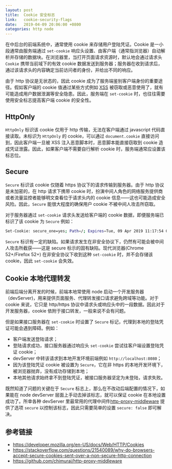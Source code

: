 ```yaml
---
layout: post
title:  Cookie 安全标志
link:   cookie-security-flags
date:   2019-04-09 20:06:00 +0800
categories: http node
---
```


在中后台的前端系统中，通常使用 cookie 来存储用户登陆凭证。Cookie 是一小段通常由服务端通过 `set-cookie` 响应头设置、由客户端（通常指浏览器）自动解析并存储的数据块。在浏览器里，当打开页面请求资源时，默认地会通过请求头 `Cookie` 携带当前域下的有效 cookie 数据发送到服务器；服务器在收到请求后，通过该请求头的内容确定当前访问者的身份，并给出不同的响应。

由于 http 协议是无状态的，因此 cookie 成为了服务端鉴别客户端身份的重要途径。假如客户端的 cookie 值通过某些方式例如 [XSS](https://developer.mozilla.org/zh-CN/docs/Glossary/Cross-site_scripting) 被窃取或恶意使用了，就有可能造成用户数据泄漏等安全隐患。因此，服务端在 `set-cookie` 时，也往往需要使用安全标志提高客户端 cookie 的安全性。

## HttpOnly

`HttpOnly` 标识该 cookie 仅用于 http 传输，无法在客户端通过 javascript 代码直接读取。未标识为 `HttpOnly` 的 cookie，可以通过 `document.cookie` 直接访问到，因此客户端一旦被 XSS 注入恶意脚本时，恶意脚本能直接窃取到 cookie 造成凭证泄露。因此，如果客户端不需要自行解析 cookie 时，服务端通常应设置该标志位。

## Secure

`Secure` 标识该 cookie 仅随着 https 协议下的请求传输到服务器。由于 http 协议是未加密的，在 http 请求下携带 cookie 时，扮演中间人角色的网络服务提供商或者流量监控者能够明文查看位于请求头内的 cookie 信息——这也可能造成安全风险。因此，`Secure` 能很大程度的确保用户 cookie 不被中间人攻击所窃取。

对于服务器通过 `set-cookie` 请求头发送给客户端的 cookie 数据，即便服务端已标识了该 cookie 为 `Secure` 例如：

```bash
Set-Cookie: secure_one=yes; Path=/; Expires=Tue, 09 Apr 2019 11:17:54 GMT; HttpOnly; Secure
```

`Secure` 标识有一定的缺陷。如果请求发生在非安全协议下，仍然有可能会被中间人攻击所截获——这是 secure 标示的固有缺陷。现代浏览器(Chrome 52+/Firefox 52+) 在非安全协议下收到这种 `set-cookie` 时，并不会存储该 cookie，因此 `set-cookie` 会失效。

## Cookie 本地代理转发

前端后端分离开发的时候，前端本地常使用 node 启动一个开发服务器（devServer)，用来提供页面服务、代理转发接口请求避免跨域等功能。对于 cookie 来说，它只是 http/https 协议中请求头或响应头中的一段数据。因此对于开发服务器，cookie 依附于接口转发，一般来说不会有问题。

但是如果接口服务器在 `set-cookie` 时设置了 `Secure` 标记，代理到本地的登陆凭证可能会遇到障碍。例如：

- 客户端发送登陆请求；
- 登陆请求成功，接口服务器通过响应头 `set-cookie` 尝试往客户端设置登陆凭证 cookie；
- devServer 中转该请求到本地开发环境前端例如 `http://localhost:8080`；
- 因为该登陆凭证 cookie 被设置为 `Secure`，它在非 https 的本地开发环境下，被浏览器抛弃，没有成功存储到本地；
- 本地其他请求始终拿不到登陆凭证，被接口服务器坚定为未登陆，请求失败。

既然知道了问题的关键在于 `Secure` 标志上，那么在不改动后端配置的情况下，如果能在 node devServer 层面上手动去掉该标志，就可以保证 cookie 在本地设置成功了。所幸各种 devServer 里最常用的代理中间件[http-proxy-middleware](https://github.com/chimurai/http-proxy-middleware) 提供了选项 `secure` 以控制该标志，因此只需要简单的设置 `secure: false` 即可解决。

## 参考链接

- <https://developer.mozilla.org/en-US/docs/Web/HTTP/Cookies>
- <https://stackoverflow.com/questions/21540089/why-do-browsers-accept-secure-cookies-sent-over-a-non-secure-http-connection>
- <https://github.com/chimurai/http-proxy-middleware>